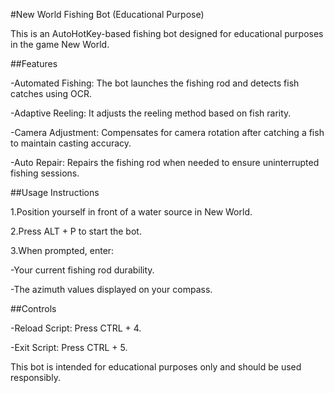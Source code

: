 #New World Fishing Bot (Educational Purpose)

This is an AutoHotKey-based fishing bot designed for educational purposes in the game New World.

##Features

-Automated Fishing: The bot launches the fishing rod and detects fish catches using OCR.

-Adaptive Reeling: It adjusts the reeling method based on fish rarity.

-Camera Adjustment: Compensates for camera rotation after catching a fish to maintain casting accuracy.

-Auto Repair: Repairs the fishing rod when needed to ensure uninterrupted fishing sessions.

##Usage Instructions

1.Position yourself in front of a water source in New World.

2.Press ALT + P to start the bot.

3.When prompted, enter:

-Your current fishing rod durability.

-The azimuth values displayed on your compass.

##Controls

-Reload Script: Press CTRL + 4.

-Exit Script: Press CTRL + 5.

This bot is intended for educational purposes only and should be used responsibly.
